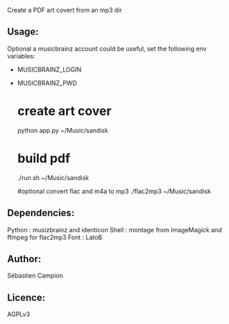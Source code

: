 Create a PDF art covert from an mp3 dir 

Usage:
-------

Optional a musicbrainz account could be useful, set the following env variables:
- MUSICBRAINZ_LOGIN
- MUSICBRAINZ_PWD

	# create art cover
	python app.py ~/Music/sandisk
	# build pdf 
	./run.sh ~/Music/sandisk

	#optional convert flac and m4a to mp3 
	./flac2mp3 ~/Music/sandisk


Dependencies:
-------------
Python : musizbrainz and identicon
Shell : montage from ImageMagick and ffmpeg for flac2mp3 
Font : LatoB

Author:
-------
Sébastien Campion

Licence:
---------
AGPLv3 


